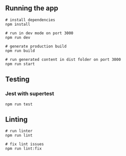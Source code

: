 ## Running the app

```
# install dependencies
npm install

# run in dev mode on port 3000
npm run dev

# generate production build
npm run build

# run generated content in dist folder on port 3000
npm run start
```

## Testing

### Jest with supertest

```
npm run test
```

## Linting

```
# run linter
npm run lint

# fix lint issues
npm run lint:fix
```

